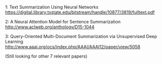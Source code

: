 1: Text Summarization Using Neural Networks  
https://digital.library.txstate.edu/bitstream/handle/10877/3819/fulltext.pdf  
  
2: A Neural Attention Model for Sentence Summarization  
http://www.aclweb.org/anthology/D15-1044  
  
3: Query-Oriented Multi-Document Summarization via Unsupervised Deep Learning  
http://www.aaai.org/ocs/index.php/AAAI/AAAI12/paper/view/5058  
  
(Still looking for other 7 relevant papers)  



